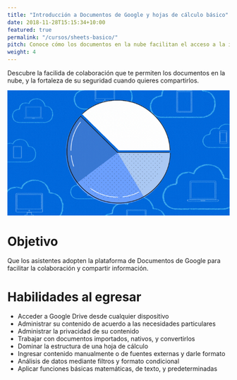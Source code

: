 ```yaml
---
title: "Introducción a Documentos de Google y hojas de cálculo básico"
date: 2018-11-28T15:15:34+10:00
featured: true
permalink: "/cursos/sheets-basico/"
pitch: Conoce cómo los documentos en la nube facilitan el acceso a la información y fortalecen su seguridad, a la vez que aprendes cómo analizar datos desde cualquier lugar y dispositivo
weight: 4
---
```


Descubre la facilida de colaboración que te permiten los documentos en la nube, y la fortaleza de su seguridad cuando quieres compartirlos.

![Portada de Introducción a Documentos de Google y hojas de cálculo básicas](/images/cursos/sheets-basico.gif)

# Objetivo

Que los asistentes adopten la plataforma de Documentos de Google para facilitar la colaboración y compartir información.

# Habilidades al egresar

- Acceder a Google Drive desde cualquier dispositivo
- Administrar su contenido de acuerdo a las necesidades particulares
- Administrar la privacidad de su contenido
- Trabajar con documentos importados, nativos, y convertirlos
- Dominar la estructura de una hoja de cálculo
- Ingresar contenido manualmente o de fuentes externas y darle formato
- Análisis de datos mediante filtros y formato condicional
- Aplicar funciones básicas matemáticas, de texto, y predeterminadas

<!--
# Temario

1. Google Drive
    1. Acceso
        1. Administración de espacio
        1. Organización de contenido
        1. Privacidad y opciones para compartir
        1. Características específicas de Documentos
        1. Conversión automática de documentos
1. Hojas de cálculo
    1. Formato del documento
        1. Columnas y renglones
        1. Organización de información
        1. Ajuste de columnas
        1. Celdas
            1. Edición de celdas
            1. Formato de celdas
    1. Contenido
        1. Captura manual
        1. Importación
        1. Gráficos
    1. Filtros
    1. Funciones
        1. Operaciones matemáticas
            1. Operadores
            1. Crear conjuntos de funciones
            1. Regla de tres
        1. Funciones básicas de texto
            1. Referencias
            1. Texto literal
            1. Concatenación
        1. Funciones predeterminadas básicas
            1. Autosuma
            1. Suma, promedio, contar
    1. Formato condicional
    1. Privacidad y opciones para compartir
    1. Conversión de documento
-->